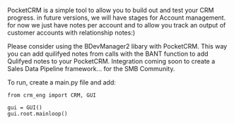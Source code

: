 PocketCRM is a simple tool to allow you to build out and test your CRM progress. in future versions, we will have stages for Account management. for now we just have notes per account and to allow you track an output of customer accounts with relationship notes:)

Please consider using the BDevManager2 libary with PocketCRM. This way you can add quilifyed notes from calls with the BANT function to add Qulifyed notes to your PocketCRM. Integration coming soon to create a Sales Data Pipeline framework... for the SMB Community.  

To run, create a main.py file and add:

    from crm_eng import CRM, GUI

    gui = GUI()
    gui.root.mainloop()